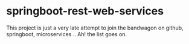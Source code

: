 # springboot-rest-web-services
This project is just a very late attempt to join the bandwagon on github, springboot, microservices ..
Ah! the list goes on.
